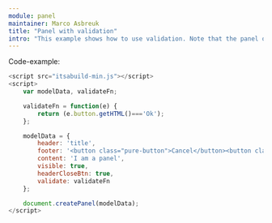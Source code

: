 ```yaml
---
module: panel
maintainer: Marco Asbreuk
title: "Panel with validation"
intro: "This example shows how to use validation. Note that the panel only gets closed when pressed on the Ok-button"
---
```



<p class="spaced">Code-example:</p>

```js
<script src="itsabuild-min.js"></script>
<script>
    var modelData, validateFn;

    validateFn = function(e) {
        return (e.button.getHTML()==='Ok');
    };

    modelData = {
        header: 'title',
        footer: '<button class="pure-button">Cancel</button><button class="pure-button">Ok</button>',
        content: 'I am a panel',
        visible: true,
        headerCloseBtn: true,
        validate: validateFn
    };

    document.createPanel(modelData);
</script>
```

<script src="../../dist/itsabuild-min.js"></script>
<script>
    var modelData, validateFn;

    validateFn = function(e) {
        return (e.button.getHTML()==='Ok');
    };

    modelData = {
        header: 'title',
        footer: '<button class="pure-button">Cancel</button><button class="pure-button">Ok</button>',
        content: 'I am a panel',
        visible: true,
        headerCloseBtn: true,
        validate: validateFn
    };

    document.createPanel(modelData);
</script>
